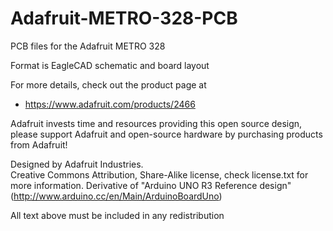# Adafruit-METRO-328-PCB
PCB files for the Adafruit METRO 328

Format is EagleCAD schematic and board layout

For more details, check out the product page at

  * https://www.adafruit.com/products/2466

Adafruit invests time and resources providing this open source design, 
please support Adafruit and open-source hardware by purchasing 
products from Adafruit!

Designed by Adafruit Industries.  
Creative Commons Attribution, Share-Alike license, check license.txt for more information. Derivative of "Arduino UNO R3 Reference design" (http://www.arduino.cc/en/Main/ArduinoBoardUno)

All text above must be included in any redistribution